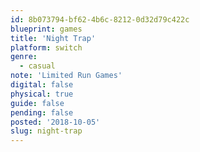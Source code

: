 ```yaml
---
id: 8b073794-bf62-4b6c-8212-0d32d79c422c
blueprint: games
title: 'Night Trap'
platform: switch
genre:
  - casual
note: 'Limited Run Games'
digital: false
physical: true
guide: false
pending: false
posted: '2018-10-05'
slug: night-trap
---
```


